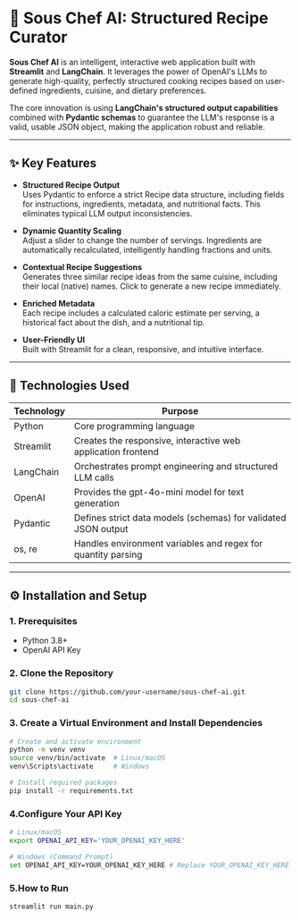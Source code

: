 # 🔪 Sous Chef AI: Structured Recipe Curator

**Sous Chef AI** is an intelligent, interactive web application built with **Streamlit** and **LangChain**. It leverages the power of OpenAI's LLMs to generate high-quality, perfectly structured cooking recipes based on user-defined ingredients, cuisine, and dietary preferences.

The core innovation is using **LangChain's structured output capabilities** combined with **Pydantic schemas** to guarantee the LLM's response is a valid, usable JSON object, making the application robust and reliable.

---

## ✨ Key Features

- **Structured Recipe Output**  
  Uses Pydantic to enforce a strict Recipe data structure, including fields for instructions, ingredients, metadata, and nutritional facts. This eliminates typical LLM output inconsistencies.

- **Dynamic Quantity Scaling**  
  Adjust a slider to change the number of servings. Ingredients are automatically recalculated, intelligently handling fractions and units.

- **Contextual Recipe Suggestions**  
  Generates three similar recipe ideas from the same cuisine, including their local (native) names. Click to generate a new recipe immediately.

- **Enriched Metadata**  
  Each recipe includes a calculated caloric estimate per serving, a historical fact about the dish, and a nutritional tip.

- **User-Friendly UI**  
  Built with Streamlit for a clean, responsive, and intuitive interface.

---

## 🚀 Technologies Used

| Technology   | Purpose                                                        |
|-------------|----------------------------------------------------------------|
| Python      | Core programming language                                       |
| Streamlit   | Creates the responsive, interactive web application frontend   |
| LangChain   | Orchestrates prompt engineering and structured LLM calls       |
| OpenAI      | Provides the gpt-4o-mini model for text generation             |
| Pydantic    | Defines strict data models (schemas) for validated JSON output |
| os, re      | Handles environment variables and regex for quantity parsing  |

---

## ⚙️ Installation and Setup

### 1. Prerequisites
- Python 3.8+
- OpenAI API Key

### 2. Clone the Repository
```bash
git clone https://github.com/your-username/sous-chef-ai.git
cd sous-chef-ai
```
### 3. Create a Virtual Environment and Install Dependencies
```bash
# Create and activate environment
python -m venv venv
source venv/bin/activate  # Linux/macOS
venv\Scripts\activate     # Windows

# Install required packages
pip install -r requirements.txt
```
### 4.Configure Your API Key
```bash
# Linux/macOS
export OPENAI_API_KEY='YOUR_OPENAI_KEY_HERE'

# Windows (Command Prompt)
set OPENAI_API_KEY=YOUR_OPENAI_KEY_HERE # Replace YOUR_OPENAI_KEY_HERE with your actual key.
```

### 5.How to Run
```bash
streamlit run main.py
```